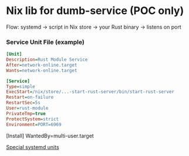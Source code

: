 # Nix lib for dumb-service (POC only)

Flow: systemd -> script in Nix store -> your Rust binary -> listens on port

### Service Unit File (example)

```ini
[Unit]
Description=Rust Module Service
After=network-online.target
Wants=network-online.target

[Service]
Type=simple
ExecStart=/nix/store/...-start-rust-server/bin/start-rust-server
Restart=on-failure
RestartSec=5s
User=rust-module
PrivateTmp=true
ProtectSystem=strict
Environment=PORT=6969
```

[Install]
WantedBy=multi-user.target

[Special systemd units](https://www.freedesktop.org/software/systemd/man/latest/systemd.special.html)
